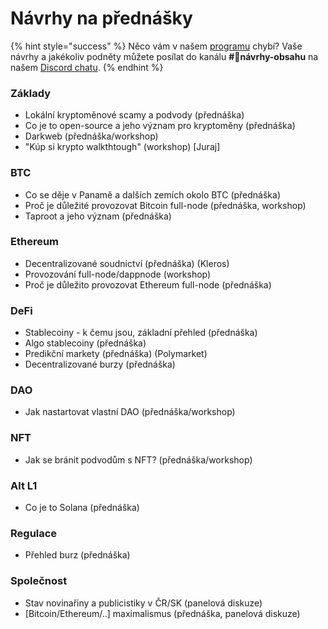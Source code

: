 # Návrhy na přednášky

{% hint style="success" %}
Něco vám v našem [programu](https://utxo.cz/program) chybí? Vaše návrhy a jakékoliv podněty můžete posílat do kanálu **#📃návrhy-obsahu** na našem [Discord chatu](https://chat.utxo.cz).
{% endhint %}

### Základy

* Lokální kryptoměnové scamy a podvody (přednáška)
* Co je to open-source a jeho význam pro kryptoměny (přednáška)
* Darkweb (přednáška/workshop)
* "Kúp si krypto walkthtough" (workshop) \[Juraj]

### BTC

* Co se děje v Panamě a dalších zemích okolo BTC (přednáška)
* Proč je důležité provozovat Bitcoin full-node (přednáška, workshop)
* Taproot a jeho význam (přednáška)

### Ethereum

* Decentralizované soudnictví (přednáška) (Kleros)
* Provozování full-node/dappnode (workshop)
* Proč je důležito provozovat Ethereum full-node (přednáška)

### DeFi

* Stablecoiny - k čemu jsou, základní přehled (přednáška)
* Algo stablecoiny (přednáška)
* Predikční markety (přednáška) (Polymarket)
* Decentralizované burzy (přednáška)

### DAO

* Jak nastartovat vlastní DAO (přednáška/workshop)

### NFT

* Jak se bránit podvodům s NFT? (přednáška/workshop)

### Alt L1

* Co je to Solana (přednáška)

### Regulace

* Přehled burz (přednáška)

### Společnost

* Stav novinařiny a publicistiky v ČR/SK (panelová diskuze)
* \[Bitcoin/Ethereum/..] maximalismus (přednáška, panelová diskuze)
